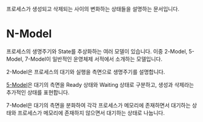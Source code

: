 프로세스가 생성되고 삭제되는 사이의 변화하는 상태들을 설명하는 문서입니다.

# N-Model

프로세스의 생명주기와 State를 추상화하는 여러 모델이 있습니다. 이중 2-Model, 5-Model, 7-Model이 일반적인 운영체제 서적에서 소개하는 모델입니다.

2-Model은 프로세스의 대기와 실행을 측면으로 생명주기를 설명합니다.

[5-Model](5-Model%20Process%20State%20Diagram)은 대기의 측면을 Ready 상태와 Waiting 상태로 구분하고, 생성과 삭제라는 추가적인 상태를 표현합니다.

7-Model은 대기의 측면을 분화하여 각각 프로세스가 메모리에 존재하면서 대기하는 상태와 프로세스가 메모리에 존재하지 않으면서 대기하는 상태로 나눕니다.
